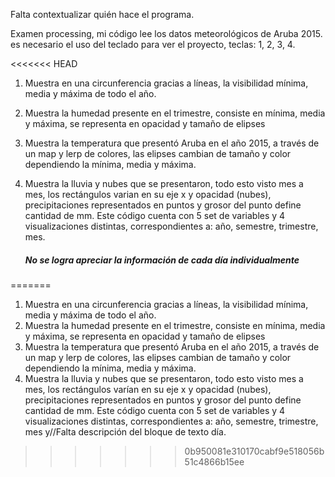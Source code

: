 Falta contextualizar quién hace el programa.

Examen processing, mi código lee los datos meteorológicos de Aruba 2015.
 es necesario el uso del teclado para ver el proyecto, teclas: 1, 2, 3, 4.

<<<<<<< HEAD
1.  Muestra en una circunferencia gracias a líneas, la visibilidad mínima, media y máxima de todo el año. 

2.  Muestra la humedad presente en el trimestre, consiste en mínima, media y máxima, se representa en opacidad y tamaño de elipses

3.  Muestra la temperatura que presentó Aruba en el año 2015, a través de un map y lerp de colores, las elipses cambian de tamaño y color dependiendo la mínima, media y máxima.

4.  Muestra la lluvia y nubes que se presentaron, todo esto visto mes a mes, los rectángulos varian en su eje x y opacidad (nubes), precipitaciones representados en puntos y grosor del punto define cantidad de mm.
     Este código cuenta con 5 set de variables y 4 visualizaciones distintas, correspondientes a: año, semestre, trimestre, mes.

    ##### **No se logra apreciar la información de cada día individualmente** 
=======
 1. Muestra en una circunferencia gracias a líneas, la visibilidad mínima, media y máxima de todo el año. 
 2. Muestra la humedad presente en el trimestre, consiste en mínima, media y máxima, se representa en opacidad y tamaño de elipses
 3. Muestra la temperatura que presentó Aruba en el año 2015, a través de un map y lerp de colores, las elipses cambian de tamaño y color dependiendo la mínima, media y máxima.
 4. Muestra la lluvia y nubes que se presentaron, todo esto visto mes a mes, los rectángulos varían en su eje x y opacidad (nubes), precipitaciones representados en puntos y grosor del punto define cantidad de mm.
     Este código cuenta con 5 set de variables y 4 visualizaciones distintas, correspondientes a: año, semestre, trimestre, mes y//Falta descripción del bloque de texto día. 
>>>>>>> 0b950081e310170cabf9e518056b51c4866b15ee
